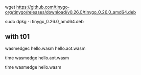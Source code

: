 wget https://github.com/tinygo-org/tinygo/releases/download/v0.26.0/tinygo_0.26.0_amd64.deb

sudo dpkg -i tinygo_0.26.0_amd64.deb

## with t01

wasmedgec hello.wasm hello.aot.wasm

time wasmedge hello.aot.wasm

time wasmedge hello.wasm